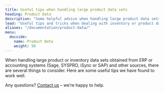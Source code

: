 ```yaml
---
title: Useful tips when handling large product data sets
heading: Product Data
description: "Some helpful advice when handling large product data sets or inventory data obtained from ERP or accounting systems (Sage, SYSPRO, iSync or SAP) or other sources."
lead: "Useful tips and tricks when dealing with inventory or product data"
aliases: "/documentation/product-data/"
menu:
  docside:
    name: Product Data
    weight: 50
---
```


When handling large product or inventory data sets obtained from ERP or accounting systems (Sage, SYSPRO, iSync or SAP) and other sources, there are several things to consider. Here are some useful tips we have found to work well.

Any questions? [Contact us](/contact-us) – we’re happy to help.